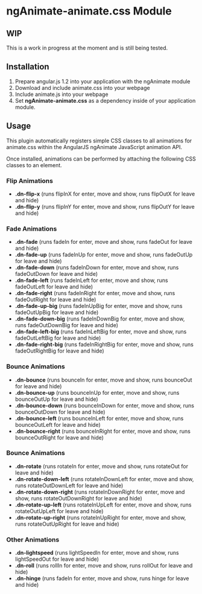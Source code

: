 # ngAnimate-animate.css Module

## WIP

This is a work in progress at the moment and is still being tested.

## Installation

1. Prepare angular.js 1.2 into your application with the ngAnimate module
2. Download and include animate.css into your webpage
3. Include animate.js into your webpage
4. Set **ngAnimate-animate.css** as a dependency inside of your application module.

## Usage

This plugin automatically registers simple CSS classes to all animations for animate.css within the AngularJS ngAnimate
JavaScript animation API.

Once installed, animations can be performed by attaching the following CSS classes to an element.

### Flip Animations
- **.dn-flip-x** (runs flipInX for enter, move and show, runs flipOutX for leave and hide)
- **.dn-flip-y** (runs flipInY for enter, move and show, runs flipOutY for leave and hide)

### Fade Animations
- **.dn-fade** (runs fadeIn for enter, move and show, runs fadeOut for leave and hide)
- **.dn-fade-up** (runs fadeInUp for enter, move and show, runs fadeOutUp for leave and hide)
- **.dn-fade-down** (runs fadeInDown for enter, move and show, runs fadeOutDown for leave and hide)
- **.dn-fade-left** (runs fadeInLeft for enter, move and show, runs fadeOutLeft for leave and hide)
- **.dn-fade-right** (runs fadeInRight for enter, move and show, runs fadeOutRight for leave and hide)
- **.dn-fade-up-big** (runs fadeInUpBig for enter, move and show, runs fadeOutUpBig for leave and hide)
- **.dn-fade-down-big** (runs fadeInDownBig for enter, move and show, runs fadeOutDownBig for leave and hide)
- **.dn-fade-left-big** (runs fadeInLeftBig for enter, move and show, runs fadeOutLeftBig for leave and hide)
- **.dn-fade-right-big** (runs fadeInRightBig for enter, move and show, runs fadeOutRightBig for leave and hide)

### Bounce Animations
- **.dn-bounce** (runs bounceIn for enter, move and show, runs bounceOut for leave and hide)
- **.dn-bounce-up** (runs bounceInUp for enter, move and show, runs bounceOutUp for leave and hide)
- **.dn-bounce-down** (runs bounceInDown for enter, move and show, runs bounceOutDown for leave and hide)
- **.dn-bounce-left** (runs bounceInLeft for enter, move and show, runs bounceOutLeft for leave and hide)
- **.dn-bounce-right** (runs bounceInRight for enter, move and show, runs bounceOutRight for leave and hide)

### Bounce Animations
- **.dn-rotate** (runs rotateIn for enter, move and show, runs rotateOut for leave and hide)
- **.dn-rotate-down-left** (runs rotateInDownLeft for enter, move and show, runs rotateOutDownLeft for leave and hide)
- **.dn-rotate-down-right** (runs rotateInDownRight for enter, move and show, runs rotateOutDownRight for leave and hide)
- **.dn-rotate-up-left** (runs rotateInUpLeft for enter, move and show, runs rotateOutUpLeft for leave and hide)
- **.dn-rotate-up-right** (runs rotateInUpRight for enter, move and show, runs rotateOutUpRight for leave and hide)

### Other Animations
- **.dn-lightspeed** (runs lightSpeedIn for enter, move and show, runs lightSpeedOut for leave and hide)
- **.dn-roll** (runs rollIn for enter, move and show, runs rollOut for leave and hide)
- **.dn-hinge** (runs fadeIn for enter, move and show, runs hinge for leave and hide)
